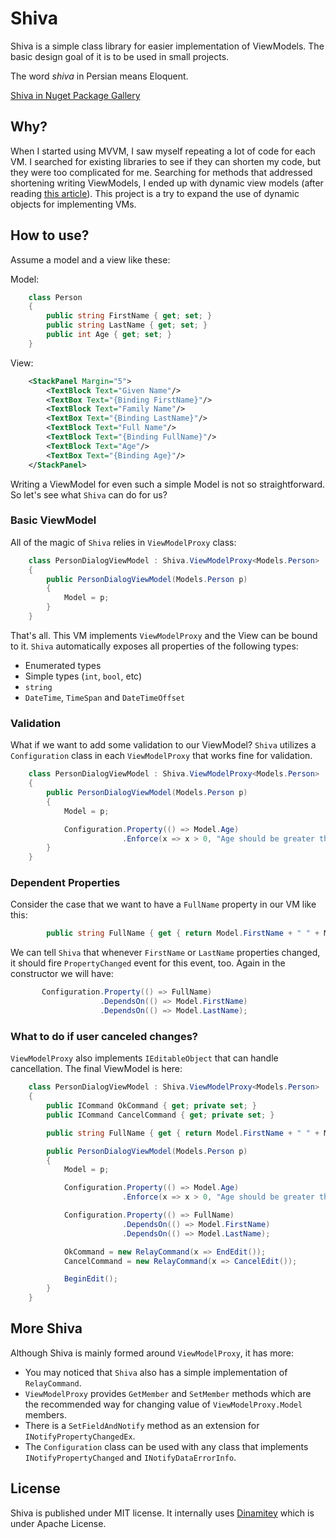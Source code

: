 # Shiva

Shiva is a simple class library for easier implementation of ViewModels. 
The basic design goal of it is to be used in small projects.

The word *shiva* in Persian means Eloquent.

[Shiva in Nuget Package Gallery](https://www.nuget.org/packages/ShivaMvvm/)

## Why?

When I started using MVVM, I saw myself repeating a lot of code for each VM. 
I searched for existing libraries to see if they can shorten my code, but they were 
too complicated for me. Searching for methods that addressed shortening writing 
ViewModels, I ended up with dynamic view models 
(after reading [this article](http://www.codeproject.com/Articles/613610/Dynamic-View-Model)). 
This project is a try to expand the use of dynamic objects for implementing VMs.

## How to use?

Assume a model and a view like these:

Model:

```csharp
    class Person
    {
        public string FirstName { get; set; }
        public string LastName { get; set; }
        public int Age { get; set; }
    }
```

View:

```xml
	<StackPanel Margin="5">
		<TextBlock Text="Given Name"/>
		<TextBox Text="{Binding FirstName}"/>
		<TextBlock Text="Family Name"/>
		<TextBox Text="{Binding LastName}"/>
		<TextBlock Text="Full Name"/>
		<TextBlock Text="{Binding FullName}"/>
		<TextBlock Text="Age"/>
		<TextBox Text="{Binding Age}"/>
	</StackPanel>
```

Writing a ViewModel for even such a simple Model is not so straightforward. 
So let's see what `Shiva` can do for us?

### Basic ViewModel

All of the magic of `Shiva` relies in `ViewModelProxy` class:

```csharp
    class PersonDialogViewModel : Shiva.ViewModelProxy<Models.Person>
    {
        public PersonDialogViewModel(Models.Person p)
        {
            Model = p;
        }
    }
```

That's all. This VM implements `ViewModelProxy` and the View can be 
bound to it. `Shiva` automatically exposes all properties of the following types:

- Enumerated types
- Simple types (`int`, `bool`, etc)
- `string`
- `DateTime`, `TimeSpan` and `DateTimeOffset`

### Validation

What if we want to add some validation to our ViewModel? `Shiva` utilizes a `Configuration`
 class in each `ViewModelProxy` that works fine for validation.

``` csharp
    class PersonDialogViewModel : Shiva.ViewModelProxy<Models.Person>
    {
        public PersonDialogViewModel(Models.Person p)
        {
            Model = p;

            Configuration.Property(() => Model.Age)
                         .Enforce(x => x > 0, "Age should be greater than zero");
        }
    }
```

### Dependent Properties

Consider the case that we want to have a `FullName` property in our VM like this:

```csharp
        public string FullName { get { return Model.FirstName + " " + Model.LastName; } }
```

We can tell `Shiva` that whenever `FirstName` or `LastName` properties changed, it should
 fire `PropertyChanged` event for this event, too. Again in the constructor we will have:

```csharp
	   Configuration.Property(() => FullName)
	                .DependsOn(() => Model.FirstName)
	                .DependsOn(() => Model.LastName);
```

### What to do if user canceled changes?
`ViewModelProxy` also implements `IEditableObject` that can handle cancellation. The final 
ViewModel is here:

```csharp
    class PersonDialogViewModel : Shiva.ViewModelProxy<Models.Person>
    {
        public ICommand OkCommand { get; private set; }
        public ICommand CancelCommand { get; private set; }

        public string FullName { get { return Model.FirstName + " " + Model.LastName; } }

        public PersonDialogViewModel(Models.Person p)
        {
            Model = p;

            Configuration.Property(() => Model.Age)
                         .Enforce(x => x > 0, "Age should be greater than zero");

            Configuration.Property(() => FullName)
                         .DependsOn(() => Model.FirstName)
                         .DependsOn(() => Model.LastName);

            OkCommand = new RelayCommand(x => EndEdit());
            CancelCommand = new RelayCommand(x => CancelEdit());

            BeginEdit();
        }
    }
```

## More Shiva

Although Shiva is mainly formed around `ViewModelProxy`, it has more:

- You may noticed that `Shiva` also has a simple implementation of `RelayCommand`.
- `ViewModelProxy` provides `GetMember` and `SetMember` methods which are the recommended way
  for changing value of `ViewModelProxy.Model` members.
- There is a `SetFieldAndNotify` method as an extension for `INotifyPropertyChangedEx`.
- The `Configuration` class can be used with any class that implements `INotifyPropertyChanged` and
  `INotifyDataErrorInfo`.

## License

Shiva is published under MIT license. It internally uses [Dinamitey](https://github.com/ekonbenefits/dynamitey)
which is under Apache License.